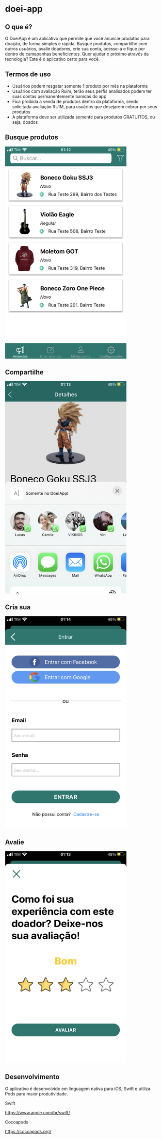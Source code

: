 # doei-app

## O que é?

O DoeiApp é um aplicativo que permite que você anuncie produtos para doação, de forma simples e rápida. Busque produtos, compartilhe com 
outros usuários, avalie doadores, crie sua conta, acesse-a e fique por dentro de camapanhas beneficientes. Quer ajudar o próximo através da tecnologia? 
Este é o aplicativo certo para você.

## Termos de uso

- Usuários podem resgatar somente 1 produto por mês na plataforma
- Usuários com avaliação Ruim, terão seus perfis analisados podem ter suas contas permanentemente banidas do app
- Fica proibida a venda de produtos dentro da plataforma, sendo solicitada avaliação RUIM, para usuários que desejarem cobrar
por seus produtos
- A plataforma deve ser utilizada somente para produtos GRATUITOS, ou seja, doados


## Busque produtos

<img src="https://github.com/mxBJJ/doei-app/blob/main/screenshots/IMG_6960.PNG" width=400 height=700>


## Compartilhe

<img src="https://github.com/mxBJJ/doei-app/blob/main/screenshots/IMG_6961.PNG" width=400 height=700>

## Cria sua

<img src="https://github.com/mxBJJ/doei-app/blob/main/screenshots/IMG_6963.PNG" width=400 height=700>


## Avalie

<img src="https://github.com/mxBJJ/doei-app/blob/main/screenshots/IMG_6962.PNG" width=400 height=700>


## Desenvolvimento

O aplicativo é desenvolvido em linguagem nativa para iOS, Swift e utiliza Pods para maior produtividade.

Swift

https://www.apple.com/br/swift/

Cocoapods

https://cocoapods.org/
